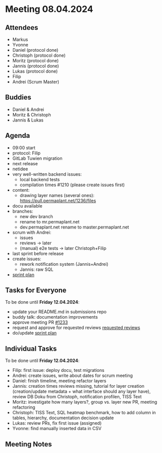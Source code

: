 # Meeting 08.04.2024

## Attendees

- Markus
- Yvonne
- Daniel (protocol done)
- Christoph (protocol done)
- Moritz (protocol done)
- Jannis (protocol done)
- Lukas (protocol done)
- Filip
- Andrei (Scrum Master)

## Buddies

- Daniel & Andrei
- Moritz & Christoph
- Jannis & Lukas

## Agenda

- 09:00 start
- protocol: Filip
- GitLab Tuwien migration
- next release
- netidee
- very well-written backend issues:
  - local backend tests
  - compilation times #1210 (please create issues first)
- content:
  - drawing layer names (several ones): https://pull.permaplant.net/1236/files
- docu available
- branches:
  - new dev branch
  - rename to mr.permaplant.net
  - dev.permaplant.net rename to master.permaplant.net
- scrum with Andrei:
  - issues
  - reviews -> later
  - (manual) e2e tests -> later Christoph+Filip
- last sprint before release
- create issues:
  - rework notification system (Jannis+Andrei)
  - Jannis: raw SQL
- [sprint plan](https://project.permaplant.net)

## Tasks for Everyone

To be done until **Friday 12.04.2024**:

- update your README.md in submissions repo
- buddy talk: documentation improvements
- approve meeting PR [#1233](https://pull.permaplant.net/1233/files)
- request and approve for requested reviews [requested reviews](https://pulls.permaplant.net/?q=is%3Aopen+user-review-requested%3A%40me)
- do/update [sprint plan](https://project.permaplant.net)

## Individual Tasks

To be done until **Friday 12.04.2024**:

- Filip: first issue: deploy docu, test migrations
- Andrei: create issues, write about dates for scrum meeting
- Daniel: finish timeline, meeting refactor layers
- Jannis: creation times reviews missing, tutorial for layer creation (creation/update metadata + what interface should any layer have), review DB Doku from Christoph, notification profilen, TISS Text
- Moritz: investigate how many layers?, group vs. layer new PR, meeting refactoring
- Christoph: TISS Text, SQL heatmap benchmark, how to add column in tables, hierarchy, documentation decision update
- Lukas: review PRs, fix first issue (assigned)
- Yvonne: find manually inserted data in CSV

## Meeting Notes
